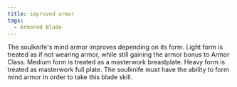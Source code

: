 ```yaml
---
title: improved armor
tags:
  - Armored Blade
---
```


The soulknife's mind armor improves depending on its form. Light form is treated as if not wearing armor, while still gaining the armor bonus to Armor Class. Medium form is treated as a masterwork breastplate. Heavy form is treated as masterwork full plate. The soulknife must have the ability to form mind armor in order to take this blade skill.
